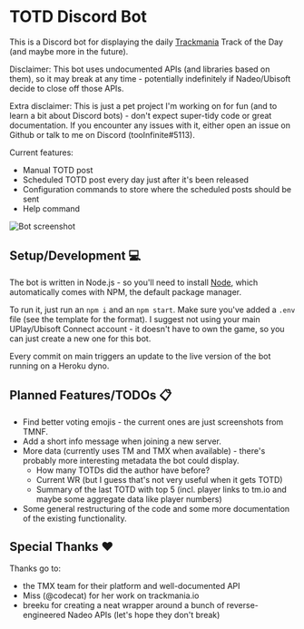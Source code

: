 # TOTD Discord Bot

This is a Discord bot for displaying the daily [Trackmania](https://www.trackmania.com/) Track of the Day (and maybe more in the future).

Disclaimer: This bot uses undocumented APIs (and libraries based on them), so it may break at any time - potentially indefinitely if Nadeo/Ubisoft decide to close off those APIs.

Extra disclaimer: This is just a pet project I'm working on for fun (and to learn a bit about Discord bots) - don't expect super-tidy code or great documentation. If you encounter any issues with it, either open an issue on Github or talk to me on Discord (tooInfinite#5113).

Current features:

- Manual TOTD post
- Scheduled TOTD post every day just after it's been released
- Configuration commands to store where the scheduled posts should be sent
- Help command

![Bot screenshot](https://i.imgur.com/Cjky9X0.png)

## Setup/Development 💻

The bot is written in Node.js - so you'll need to install [Node](https://nodejs.org/en/), which automatically comes with NPM, the default package manager.

To run it, just run an `npm i` and an `npm start`. Make sure you've added a `.env` file (see the template for the format).
I suggest not using your main UPlay/Ubisoft Connect account - it doesn't have to own the game, so you can just create a new one for this bot.

Every commit on main triggers an update to the live version of the bot running on a Heroku dyno.

## Planned Features/TODOs 📋

- Find better voting emojis - the current ones are just screenshots from TMNF.
- Add a short info message when joining a new server.
- More data (currently uses TM and TMX when available) - there's probably more interesting metadata the bot could display.
  - How many TOTDs did the author have before?
  - Current WR (but I guess that's not very useful when it gets TOTD)
  - Summary of the last TOTD with top 5 (incl. player links to tm.io and maybe some aggregate data like player numbers)
- Some general restructuring of the code and some more documentation of the existing functionality.

## Special Thanks ❤️

Thanks go to:

- the TMX team for their platform and well-documented API
- Miss (@codecat) for her work on trackmania.io
- breeku for creating a neat wrapper around a bunch of reverse-engineered Nadeo APIs (let's hope they don't break)
